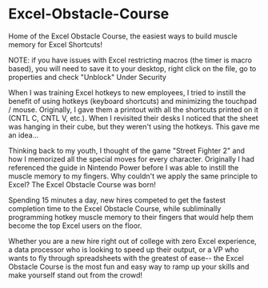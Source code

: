# Excel-Obstacle-Course
Home of the Excel Obstacle Course, the easiest ways to build muscle memory for Excel Shortcuts!

NOTE: if you have issues with Excel restricting macros (the timer is macro based), you will need to save it to your desktop, right click on the file, go to properties and check "Unblock"
Under Security

When I was training Excel hotkeys to new employees, I tried to instill the benefit of using hotkeys (keyboard shortcuts) and minimizing the touchpad / mouse.
  Originally, I gave them a printout with all the shortcuts printed on it (CNTL C, CNTL V, etc.). When I revisited their desks I noticed that the sheet was
  hanging in their cube, but they weren't using the hotkeys. This gave me an idea...
  
Thinking back to my youth, I thought of the game "Street Fighter 2" and how I memorized all the special moves for every character. Originally I had referenced
  the guide in Nintendo Power before I was able to instill the muscle memory to my fingers. Why couldn't we apply the same principle to Excel? The Excel
  Obstacle Course was born!
  
Spending 15 minutes a day, new hires competed to get the fastest completion time to the Excel Obstacle Course, while subliminally programming hotkey muscle memory to
  their fingers that would help them become the top Excel users on the floor.
  
Whether you are a new hire right out of college with zero Excel experience, a data processor who is looking to speed up their output, or a VP who wants to fly
  through spreadsheets with the greatest of ease-- the Excel Obstacle Course is the most fun and easy way to ramp up your skills and make yourself stand out from
  the crowd!
